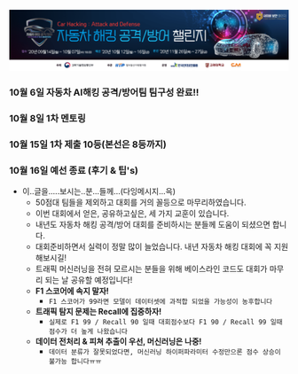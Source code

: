 ![title](../srcs/car.jpg)  

### 10월 6일 자동차 AI해킹 공격/방어팀 팀구성 완료!!  

### 10월 8일 1차 멘토링  

### 10월 15일 1차 제출 10등(본선은 8등까지)  

### 10월 16일 예선 종료 (후기 & 팁's)
- 이..글을.....보시는..분...들께...(다잉메시지...윽) 
  - 50점대 팀들을 제외하고 대회를 거의 꼴등으로 마무리하였습니다.
  - 이번 대회에서 얻은, 공유하고싶은, 세 가지 교훈이 있습니다.
  - 내년도 자동차 해킹 공격/방어 대회를 준비하시는 분들께 도움이 되셨으면 합니다.
  - 대회준비하면서 실력이 정말 많이 늘었습니다. 내년 자동차 해킹 대회에 꼭 지원해보시길!
  - 트래픽 머신러닝을 전혀 모르시는 분들을 위해 베이스라인 코드도 대회가 마무리 되는 날 공유할 예정입니다!
  - __F1 스코어에 속지 말자!__
    - `F1 스코어가 99라면 모델이 데이터셋에 과적합 되었을 가능성이 농후합니다`
  - __트래픽 탐지 문제는 Recall에 집중하자!__
    - `실제로 F1 99 / Recall 90 일때 대회점수보다 F1 90 / Recall 99 일때 점수가 더 높게 나왔습니다`
  - __데이터 전처리 & 피쳐 추출이 우선, 머신러닝은 나중!__
    - `데이터 분류가 잘못되었다면, 머신러닝 하이퍼파라미터 수정만으론 점수 상승이 불가능 합니다ㅠㅠ`
